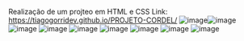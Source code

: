 Realização de um projteo em HTML e CSS
Link: https://tiagogorridev.github.io/PROJETO-CORDEL/
![image](https://github.com/tiagogorridev/PROJETO-CORDEL/assets/155651809/a733085c-b8cc-437c-9237-31e7f99d1e6f)![image](https://github.com/tiagogorridev/PROJETO-CORDEL/assets/155651809/1c88d49f-e0b4-4972-b620-e125f6125f51)
![image](https://github.com/tiagogorridev/PROJETO-CORDEL/assets/155651809/86dfbf00-54f2-41ee-99ac-7feae4f8d7a1)
![image](https://github.com/tiagogorridev/PROJETO-CORDEL/assets/155651809/c4df8298-02db-4a43-bc7a-7b1d7feef5a2)
![image](https://github.com/tiagogorridev/PROJETO-CORDEL/assets/155651809/d3053bf8-8d45-411b-8306-e18bb5aeb04e)
![image](https://github.com/tiagogorridev/PROJETO-CORDEL/assets/155651809/4dd403b8-a397-49e8-ae2c-8b62bf190cd3)
![image](https://github.com/tiagogorridev/PROJETO-CORDEL/assets/155651809/9c2acad5-11a4-4768-a51e-7249a68e2031)
![image](https://github.com/tiagogorridev/PROJETO-CORDEL/assets/155651809/20b114c5-809b-4938-91cd-3eb149ac2ff7)
![image](https://github.com/tiagogorridev/PROJETO-CORDEL/assets/155651809/a70bdcd5-13c2-4a3b-a5a5-e8516563f314)
